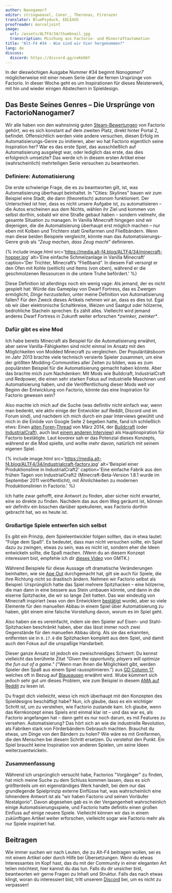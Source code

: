 ```yaml
---
author: Nanogamer7
editor: stringweasel, Conor_, Therenas, Firerazer
translator: BluePsyduck, EDLEXUS
proofreader: marceljoint
image:
  url: /assets/ALTF4/34/thumbnail.jpg
  transcription: Mischung aus Factorio- und Minecraftautomation
title: "Alt-F4 #34 - Wie sind wir hier hergekommen?"
lang: de
discuss:
  discord: https://discord.gg/ceKebbY
---
```


In der dieswöchigen Ausgabe Nummer #34 beginnt *Nanogamer7* möglicherweise mit einer neuen Serie über die fernen Ursprünge von Factorio. In dieser Woche geht es um Inspirationen für dieses Meisterwerk, mit hin und wieder einigen Abstechern in Spieldesign.

## Das Beste Seines Genres – Die Ursprünge von Factorio<author>Nanogamer7</author>

Wir alle haben von den wahnsinnig guten [Steam-Bewertungen](https://steamdb.info/stats/gameratings/) von Factorio gehört, wo es sich konstant auf dem zweiten Platz, direkt hinter Portal 2, befindet. Offensichtlich werden viele andere versuchen, diesen Erfolg im Automatisierungs-Genre zu imitieren, aber wo hat Factorio eigentlich seine Inspiration her? War es das erste Spiel, das ausschließlich auf Automatisierung ausgelegt war, oder lediglich das erste, das dies erfolgreich umsetzte? Das werde ich in diesem ersten Artikel einer (wahrscheinlich) mehrteiligen Serie versuchen zu beantworten.

### Definiere: Automatisierung

Die erste schwierige Frage, die es zu beantworten gilt, ist, was Automatisierung überhaupt beinhaltet. In "Cities: Skylines" bauen wir zum Beispiel eine Stadt, die dann (theoretisch) autonom funktioniert. Der Unterschied ist hier, dass es nicht unsere Aufgabe ist, zu automatisieren – die Autos erscheinen aus dem Nichts, wählen ihr Ziel und kommen von selbst dorthin, sobald wir eine Straße gebaut haben – sondern vielmehr, die gesamte Situation zu managen. In Vanilla Minecraft hingegen sind wir diejenigen, die die Automatisierung überhaupt erst möglich machen – nur eben mit Kolben und Trichtern statt Greifarmen und Fließbändern. Wenn man diese beiden Beispiele vergleicht, könnte man das Automatisierungs-Genre grob als *"Zeug machen, dass Zeug macht"* definieren.

{% include image.html src='https://media.alt-f4.blog/ALTF4/34/minecraft-hopper.jpg' alt='Eine einfache Schmelzanlage in Vanilla Minecraft' caption='Der Trichter, Minecraft’s “Fließband”. In diesem Fall versorgt er den Ofen mit Kohle (seitlich) und Items (von oben), während er die geschmolzenen Ressourcen in die untere Truhe befördert.' %}

Diese Definition ist allerdings noch ein wenig vage: Als jemand, der es nicht gespielt hat: Würde das Gameplay von Dwarf Fortress, das es Zwergen ermöglicht, *Dinge herzustellen*, unter meine Definition von Automatisierung fallen? Für den Zweck dieses Artikels nehmen wir an, dass es dies tut. Egal ob wir über elektronische Schaltkreise, Weizen und Saatgut oder hölzerne, bedrohliche Stacheln sprechen: Es zählt alles. Vielleicht wird jemand anderes Dwarf Fortress in Zukunft weiter erforschen *\*zwinker, zwinker\**.

### Dafür gibt es eine Mod

Ich habe bereits Minecraft als Beispiel für die Automatisierung erwähnt, aber seine Vanilla-Fähigkeiten sind nicht einmal im Ansatz mit den Möglichkeiten von Modded Minecraft zu vergleichen. Der Populäritätsboom im Jahr 2013 brachte viele technisch versierte Spieler zusammen, um eine der größten Modding-Communities aller Zeiten zu bilden, was es zum populärsten Beispiel für die Automatisierung gemacht haben könnte. Aber das brachte mich zum Nachdenken: Mit Mods wie Buildcraft, IndustrialCraft und Redpower, die einen sehr starken Fokus auf industrielle Maschinen und Automatisierung haben, und die Veröffentlichung dieser Mods weit vor Beginn der Entwicklung von Factorio, könnte das eine Inspiration für Factorio gewesen sein?

Also machte ich mich auf die Suche (was definitiv nicht einfach war, wenn man bedenkt, wie aktiv einige der Entwickler auf Reddit, Discord und im Forum sind), und nachdem ich mich durch ein paar Interviews gewühlt und mich in die Einöde von Google Seite 2 begeben hatte, fand ich schließlich etws: Einen [alten Foren-Thread](https://forums.factorio.com/viewtopic.php?f=5&t=3026) von März 2014, der [Buildcraft](https://sourceforge.net/projects/buildcraft/) (oder [IndustrialCraft](https://www.industrial-craft.net/)), auch laut [einem anderen Interview](https://youtu.be/zdttvM3dwPk?t=77)) als Hauptinspiration für Factorio bestätigte. Laut *kovarex* sah er das Potenzial dieses Konzepts, während er die Mod spielte, und wollte mehr davon, natürlich mit seinem eigenen Spiel.

{% include image.html src='https://media.alt-f4.blog/ALTF4/34/industrialcraft-factory.jpg' alt='Beispiel einer Produktionslinie in IndustrialCraft2' caption='Eine einfache Fabrik aus den frühen Tagen von IndustrialCraft2 (Minecraft-Beta-Version 1.8.1 wurde im September 2011 veröffentlicht), mit Ähnlichkeiten zu modernen Produktionslinien in Factorio.' %}

Ich hatte zwar gehofft, eine Antwort zu finden, aber sicher nicht erwartet, eine so direkte zu finden. Nachdem das aus dem Weg geräumt ist, können wir definitiv ein bisschen darüber spekulieren, was Factorio dorthin gebracht hat, wo es heute ist.

### Großartige Spiele entwerfen sich selbst

Es gibt ein Prinzip, dem Spieleentwickler folgen sollten, das in etwa lautet: "Folge dem Spaß". Es bedeutet, dass man nicht versuchen sollte, ein Spiel dazu zu zwingen, etwas zu sein, was es nicht ist, sondern eher die Ideen entwickeln sollte, die Spaß machen. (Wenn du an diesem Konzept interessiert bist, empfehle ich dir [dieses Video](https://youtu.be/kMDe7_YwVKI) von GMTK.)

Während Beispiele für diese Aussage oft dramatische Veränderungen  beinhalten, wie sie [Ape Out](https://en.wikipedia.org/wiki/Ape_Out) durchgemacht hat, gilt sie auch für Spiele, die ihre Richtung nicht so drastisch ändern. Nehmen wir Factorio selbst als Beispiel: Ursprünglich hatte das Spiel mehrere Spitzhacken – eine hölzerne, die man dann in eine bessere aus Stein umbauen könnte, und dann in die eiserne Spitzhacke, die wir so lange Zeit hatten. Das war eindeutig von Minecraft inspiriert (was von den Entwicklern [bestätigt](https://www.factorio.com/blog/post/fff-266) wurde), aber so viele Elemente für den manuellen Abbau in einem Spiel über Automatisierung zu haben, gibt einem eine falsche Vorstellung davon, worum es im Spiel geht.

Also haben sie es vereinfacht, indem sie den Spieler auf Eisen- und Stahl-Spitzhacken beschränkt haben, aber das lässt immer noch zwei Gegenstände für den manuellen Abbau übrig. Als sie das erkannten, entfernten sie in `0.17.0` die Spitzhacken komplett aus dem Spiel, und damit auch den Fokus auf die unspaßige Handarbeit.

Dieser ganze Ansatz ist jedoch ein zweischneidiges Schwert: Du kennst vielleicht das berühmte Zitat *"Given the opportunity, players will optimize the fun out of a game."* ("Wenn man ihnen die Möglichkeit gibt, werden Spieler den Spaß aus einem Spiel rausoptimieren.") aus [GD Column 17](https://www.designer-notes.com/?p=369), welches oft in Bezug auf [Blaupausen](https://alt-f4.blog/ALTF4-22/) erwähnt wird. Wube kümmert sich jedoch sehr gut um dieses Problem, wie zum Beispiel in diesem [AMA auf Reddit](https://www.reddit.com/r/factorio/comments/in5d3i/developer_technicaloriented_ama/g45ay4e/) zu lesen ist.

Du fragst dich vielleicht, wieso ich mich überhaupt mit den Konzepten des Spieldesigns beschäftigt habe? Nun, ich glaube, dass es ein wichtiger Schritt ist, um zu verstehen, wie Factorio zustande kam. Ich glaube, wenn das Kernkonzept eines Spiels erst einmal klar ist – und das war es, als Factorio angefangen hat – dann geht es nur noch darum, es mit Features zu versehen. Automatisierung? Das hört sich an wie die industrielle Revolution, als Fabriken stark von Förderbändern Gebrauch machten. Brauchst du etwas, um Dinge von den Bändern zu holen? Wie wäre es mit Greifarmen, die den Menschen bei diesem Schritt ersetzen. Du verstehst den Punkt. Ein Spiel braucht keine Inspiration von anderen Spielen, um seine Ideen weiterzuentwickeln.

### Zusammenfassung

Während ich ursprünglich versucht habe, Factorios "Vorgänger" zu finden, hat mich meine Suche zu dem Schluss kommen lassen, dass es sich größtenteils um ein eigenständiges Werk handelt, bei dem nur das grundlegende Spielprinzip externe Einflüsse hat, was wahrscheinlich eine lohnendere Antwort ist als "wir haben Factorio und seinen Vorläufer Nostalgorio". Davon abgesehen gab es in der Vergangenheit wahrscheinlich einige Automatisierungsspiele, und Factorio hatte definitiv einen großen Einfluss auf einige neuere Spiele. Vielleicht können wir das in einem zukünftigen Artikel weiter erforschen, vielleicht sogar wie Factorio mehr als nur Spiele inspiriert hat.

## Beitragen

Wie immer suchen wir nach Leuten, die zu Alt-F4 beitragen wollen, sei es mit einem Artikel oder durch Hilfe bei Übersetzungen. Wenn du etwas Interessantes im Kopf hast, das du mit der Community in einer eleganten Art teilen möchtest, hier kannst du das tun. Falls du dir unsicher bist, beantworten wir gerne Fragen zu Inhalt und Struktur. Falls das nach  etwas klingt, woran du interessiert bist, tritt unserem [Discord](https://discord.gg/nxnCFkb) bei, um es nicht zu verpassen!

